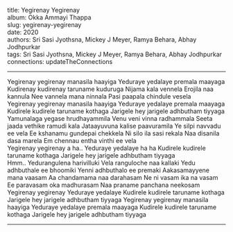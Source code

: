 title: Yegirenay Yegirenay  
album: Okka Ammayi Thappa  
slug: yegirenay-yegirenay  
date: 2020  
authors: Sri Sasi Jyothsna, Mickey J Meyer, Ramya Behara, Abhay Jodhpurkar  
tags: Sri Sasi Jyothsna, Mickey J Meyer, Ramya Behara, Abhay Jodhpurkar  
connections: updateTheConnections  

------------

Yegirenay yegirenay manasila haayiga Yeduraye yedalaye premala maayaga Kudirenay kudirenay taruname kuduruga Nijama kala vennela Erojila naa kannula Nee vannela mana ninnala Pasi paapala chindule vesela  
Yegirenay yegirenay manasila haayiga Yeduraye yedalaye premala maayaga Kudirele kudirele taruname kothaga Jarigele hey jarigele adhbutham tiyyaga  
Yamunalaga yegase hrudhayammila Venu veni vinna radhammala Seeta jaada vethike ramudi kala Jataayuvuna kalise paavuramila Ye silpi navvadu ee vela Ee kshanamu gundepai chekkela Ni silo ila sasi rekala Naa disanila dasa marela Em chennau entha vinthi ee vela  
Yegirenay yegirenay a ha.. Yeduraye yedalaye ha ha   Kudirele kudirele taruname kothaga Jarigele hey jarigele adhbutham tiyyaga  
Hmm.. Yedurangulena harivilluki Vela ranguloche naa kallaki Yedu adhbuthale ee bhoomiki Yenni adhbuthalo ee premaki Aakasamayyene mana vaasam Aa chandamama naa darahasam Ne ni vasam ika na vasam Ee paravasam oka madhurasam Naa praname panchana neekosam  
Yegirenay yegirenay Yeduraye yedalaye Kudirele kudirele taruname kothaga Jarigele hey jarigele adhbutham tiyyaga Yegirenay yegirenay manasila haayiga Yeduraye yedalaye premala maayaga Kudirele kudirele taruname kothaga Jarigele hey jarigele adhbutham tiyyaga  


------------
